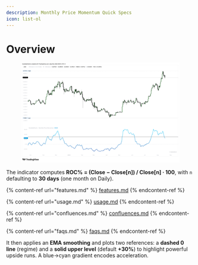 ```yaml
---
description: Monthly Price Momentum Quick Specs
icon: list-ol
---
```


# Overview

<figure><img src="../../.gitbook/assets/docs-mpm-001.png" alt=""><figcaption></figcaption></figure>

The indicator computes **ROC% = (Close − Close\[n]) / Close\[n] · 100**, with `n` defaulting to **30 days** (one month on Daily).&#x20;

{% content-ref url="features.md" %}
[features.md](features.md)
{% endcontent-ref %}

{% content-ref url="usage.md" %}
[usage.md](usage.md)
{% endcontent-ref %}

{% content-ref url="confluences.md" %}
[confluences.md](confluences.md)
{% endcontent-ref %}

{% content-ref url="faqs.md" %}
[faqs.md](faqs.md)
{% endcontent-ref %}

It then applies an **EMA smoothing** and plots two references: a **dashed 0 line** (regime) and a **solid upper level** (default **+30%**) to highlight powerful upside runs. A blue→cyan gradient encodes acceleration.

